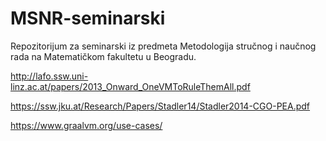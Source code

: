 # MSNR-seminarski
Repozitorijum za seminarski iz predmeta Metodologija stručnog i naučnog rada na Matematičkom fakultetu u Beogradu.


http://lafo.ssw.uni-linz.ac.at/papers/2013_Onward_OneVMToRuleThemAll.pdf

https://ssw.jku.at/Research/Papers/Stadler14/Stadler2014-CGO-PEA.pdf

https://www.graalvm.org/use-cases/
